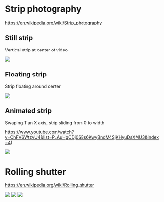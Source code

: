 # Strip photography

https://en.wikipedia.org/wiki/Strip_photography

## Still strip

Vertical strip at center of video

![](https://raw.githubusercontent.com/peko/rolling-shutter/master/img/gumball.png)

## Floating strip

Strip floating around center

![](https://raw.githubusercontent.com/peko/rolling-shutter/master/img/gumball_sin.png)

## Animated strip

Swaping T an X axis, strip sliding from 0 to width

https://www.youtube.com/watch?v=ChFV6WtzvU4&list=PLAuHgCDj0SBs6KwyBndM4SjKHyuDsXMU3&index=4)

[![](https://img.youtube.com/vi/Bf1Q_JJ0C4w/0.jpg)](https://www.youtube.com/watch?v=ChFV6WtzvU4&list=PLAuHgCDj0SBs6KwyBndM4SjKHyuDsXMU3&index=4)

# Rolling shutter

https://en.wikipedia.org/wiki/Rolling_shutter

[![](https://img.youtube.com/vi/c3CF-kaLe_o/1.jpg)](https://www.youtube.com/watch?v=c3CF-kaLe_o)
[![](https://img.youtube.com/vi/YEHwRu7DFR4/1.jpg)](https://www.youtube.com/watch?v=YEHwRu7DFR4)
[![](https://img.youtube.com/vi/EupMUpENvEs/1.jpg)](https://www.youtube.com/watch?v=EupMUpENvEs)






